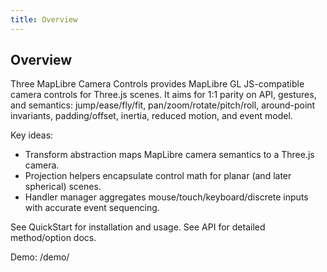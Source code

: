 ```yaml
---
title: Overview
---
```


## Overview

Three MapLibre Camera Controls provides MapLibre GL JS-compatible camera controls for Three.js scenes. It aims for 1:1 parity on API, gestures, and semantics: jump/ease/fly/fit, pan/zoom/rotate/pitch/roll, around-point invariants, padding/offset, inertia, reduced motion, and event model.

Key ideas:
- Transform abstraction maps MapLibre camera semantics to a Three.js camera.
- Projection helpers encapsulate control math for planar (and later spherical) scenes.
- Handler manager aggregates mouse/touch/keyboard/discrete inputs with accurate event sequencing.

See QuickStart for installation and usage. See API for detailed method/option docs.

Demo: /demo/
